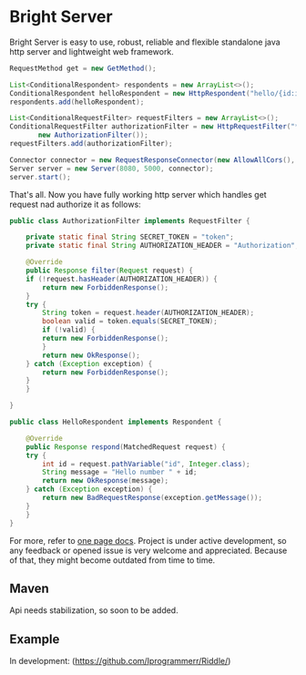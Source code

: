# Bright Server
 Bright Server is easy to use, robust, reliable and flexible standalone java http server and lightweight web framework.
 ```java
RequestMethod get = new GetMethod();

List<ConditionalRespondent> respondents = new ArrayList<>();
ConditionalRespondent helloRespondent = new HttpRespondent("hello/{id:int}", get, new HelloRespondent());
respondents.add(helloRespondent);

List<ConditionalRequestFilter> requestFilters = new ArrayList<>();
ConditionalRequestFilter authorizationFilter = new HttpRequestFilter("*", new AnyRequestMethodRule(),
		new AuthorizationFilter());
requestFilters.add(authorizationFilter);

Connector connector = new RequestResponseConnector(new AllowAllCors(), respondents, new ConditionalRequestFilters(filters));
Server server = new Server(8080, 5000, connector);
server.start();
```
That's all. Now you have fully working http server which handles get request nad authorize it as follows:
```java
public class AuthorizationFilter implements RequestFilter {

    private static final String SECRET_TOKEN = "token";
    private static final String AUTHORIZATION_HEADER = "Authorization";

    @Override
    public Response filter(Request request) {
	if (!request.hasHeader(AUTHORIZATION_HEADER)) {
	    return new ForbiddenResponse();
	}
	try {
	    String token = request.header(AUTHORIZATION_HEADER);
	    boolean valid = token.equals(SECRET_TOKEN);
	    if (!valid) {
		return new ForbiddenResponse();
	    }
	    return new OkResponse();
	} catch (Exception exception) {
	    return new ForbiddenResponse();
	}
    }

}
```
```java
public class HelloRespondent implements Respondent {

    @Override
    public Response respond(MatchedRequest request) {
	try {
	    int id = request.pathVariable("id", Integer.class);
	    String message = "Hello number " + id;
	    return new OkResponse(message);
	} catch (Exception exception) {
	    return new BadRequestResponse(exception.getMessage());
	}
    }
}
```
For more, refer to [one page docs](https://github.com/Iprogrammerr/Bright-Server/wiki).
Project is under active development, so any feedback or opened issue is very welcome and appreciated.
Because of that, they might become outdated from time to time.

## Maven
  Api needs stabilization, so soon to be added.
  
## Example
  In development: (https://github.com/Iprogrammerr/Riddle/)

 
 
